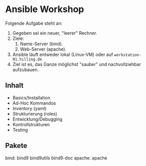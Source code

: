 # Ansible Workshop

Folgende Aufgabe steht an:
1. Gegeben sei ein neuer, "leerer" Rechner.
2. Ziele:
   1. Name-Server (bind).
   2. Web-Server (apache).
3. Ansible läuft entweder lokal (Linux-VM) oder auf ```workstation-01.hilling.de```
4. Ziel ist es, das Ganze möglichst "sauber" und nachvollziehbar aufzubauen.

## Inhalt

* Basics/Installation
* Ad-Hoc Kommandos
* Inventory (yaml)
* Strukturierung (roles)
* Entwicklung/Debugging
* Kontrollstrukturen
* Testing


## Pakete

bind: bind9 bind9utils bind9-doc
apache: apache

